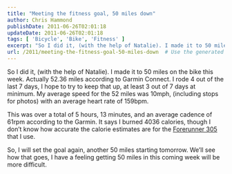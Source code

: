 ```yaml
---
title: "Meeting the fitness goal, 50 miles down"
author: Chris Hammond
publishDate: 2011-06-26T02:01:18
updateDate: 2011-06-26T02:01:18
tags: [ 'Bicycle', 'Bike', 'Fitness' ]
excerpt: "So I did it, (with the help of Natalie). I made it to 50 miles on the bike this week. Actually 52.36 miles according to Garmin Connect. I rode 4 out of the last 7 days, I hope to try to keep that up, at least 3 out of 7 days at minimum. My average speed for the 52 miles was 10mph, (including stops for photos) with an average heart rate of 159bpm. Read more ...."
url: /2011/meeting-the-fitness-goal-50-miles-down  # Use the generated URL with year
---
```

<p>So I did it, (with the help of Natalie). I made it to 50 miles on the bike this week. Actually 52.36 miles according to Garmin Connect. I rode 4 out of the last 7 days, I hope to try to keep that up, at least 3 out of 7 days at minimum. My average speed for the 52 miles was 10mph, (including stops for photos) with an average heart rate of 159bpm.</p>  <p>This was over a total of 5 hours, 13 minutes, and an average cadence of 61rpm according to the Garmin. It says I burned 4036 calories, though I don’t know how accurate the calorie estimates are for the <a href="https://www.amazon.com/gp/product/B000CSWCQA/ref=as_li_ss_tl?ie=UTF8&amp;tag=chrishammondc-20&amp;linkCode=as2&amp;camp=217145&amp;creative=399349&amp;creativeASIN=B000CSWCQA" target="_blank">Forerunner 305</a> that I use.</p>  <p>So, I will set the goal again, another 50 miles starting tomorrow. We’ll see how that goes, I have a feeling getting 50 miles in this coming week will be more difficult.</p>
